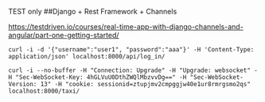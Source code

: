 TEST   only
##Django + Rest Framework + Channels

https://testdriven.io/courses/real-time-app-with-django-channels-and-angular/part-one-getting-started/

```
curl -i -d '{"username":"user1", "password":"aaa"}' -H 'Content-Type: application/json' localhost:8000/api/log_in/
```

```
curl -i --no-buffer -H "Connection: Upgrade" -H "Upgrade: websocket" -H "Sec-WebSocket-Key: 4hGLVuU0DthZWQlMbzvvDg==" -H "Sec-WebSocket-Version: 13" -H "cookie: sessionid=ztupjmv2cmpggjw40e1ur8rmrgsmo2qs" localhost:8000/taxi/
```

